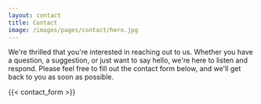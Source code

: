 ```yaml
---
layout: contact
title: Contact
image: /images/pages/contact/hero.jpg
---
```


We're thrilled that you're interested in reaching out to us. Whether you have a
question, a suggestion, or just want to say hello, we're here to listen and
respond. Please feel free to fill out the contact form below, and we'll get
back to you as soon as possible.

{{< contact_form >}}
